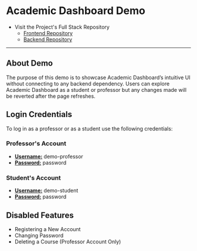 # Academic Dashboard Demo

- Visit the Project's Full Stack Repository
  - [Frontend Repository](https://github.com/victoresteban295/Academic_Dashboard_Frontend)
  - [Backend Repository](https://github.com/victoresteban295/Academic_Dashboard_Backend)
***


## About Demo
The purpose of this demo is to showcase Academic Dashboard’s intuitive UI without connecting to any backend dependency. Users can explore Academic Dashboard as a student or professor but any changes made will be reverted after the page refreshes.

## Login Credentials
To log in as a professor or as a student use the following credentials:

### Professor's Account
- <ins>**Username:**</ins> demo-professor
- <ins>**Password:**</ins> password

### Student's Account
- <ins>**Username:**</ins> demo-student
- <ins>**Password:**</ins> password


## Disabled Features
- Registering a New Account
- Changing Password
- Deleting a Course (Professor Account Only)
  
